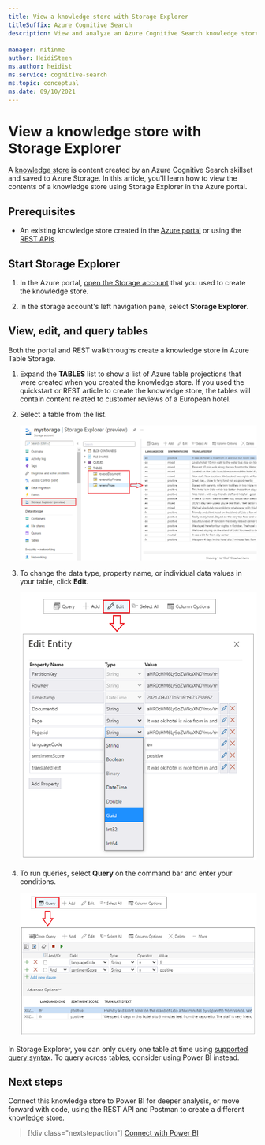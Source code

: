 ```yaml
---
title: View a knowledge store with Storage Explorer
titleSuffix: Azure Cognitive Search
description: View and analyze an Azure Cognitive Search knowledge store with the Azure portal's Storage Explorer.

manager: nitinme
author: HeidiSteen
ms.author: heidist
ms.service: cognitive-search
ms.topic: conceptual
ms.date: 09/10/2021
---
```


# View a knowledge store with Storage Explorer

A [knowledge store](knowledge-store-concept-intro.md) is content created by an Azure Cognitive Search skillset and saved to Azure Storage. In this article, you'll learn how to view the contents of a knowledge store using Storage Explorer in the Azure portal.

## Prerequisites

+ An existing knowledge store created in the [Azure portal](knowledge-store-create-portal.md) or using the [REST APIs](knowledge-store-create-rest.md).

## Start Storage Explorer

1. In the Azure portal, [open the Storage account](https://ms.portal.azure.com/#blade/HubsExtension/BrowseResourceBlade/resourceType/Microsoft.Storage%2storageAccounts/) that you used to create the knowledge store.

1. In the storage account's left navigation pane, select **Storage Explorer**.

## View, edit, and query tables

Both the portal and REST walkthroughs create a knowledge store in Azure Table Storage.

1. Expand the **TABLES** list to show a list of Azure table projections that were created when you created the knowledge store. If you used the quickstart or REST article to create the knowledge store, the tables will contain content related to customer reviews of a European hotel.

1. Select a table from the list.

   ![View tables in Storage Explorer](media/knowledge-store-view-storage-explorer/storage-explorer-tables.png "View tables in Storage Explorer")

1. To change the data type, property name, or individual data values in your table, click **Edit**.

   ![Edit table in Storage Explorer](media/knowledge-store-view-storage-explorer/storage-explorer-edit-table.png "Edit table in Storage Explorer")

1. To run queries, select **Query** on the command bar and enter your conditions.

   ![Query table in Storage Explorer](media/knowledge-store-view-storage-explorer/storage-explorer-query-table.png "Query table in Storage Explorer")

In Storage Explorer, you can only query one table at time using [supported query syntax](/rest/api/storageservices/Querying-Tables-and-Entities). To query across tables, consider using Power BI instead.

## Next steps

Connect this knowledge store to Power BI for deeper analysis, or move forward with code, using the REST API and Postman to create a different knowledge store.

> [!div class="nextstepaction"]
> [Connect with Power BI](knowledge-store-connect-power-bi.md)
